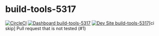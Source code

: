 # build-tools-5317

[![CircleCI](https://circleci.com/gh/pantheon-ci-bot/build-tools-5317.svg?style=shield)](https://circleci.com/gh/pantheon-ci-bot/build-tools-5317)
[![Dashboard build-tools-5317](https://img.shields.io/badge/dashboard-build_tools_5317-yellow.svg)](https://dashboard.pantheon.io/sites/3eda885e-7e00-46ff-932e-67181f6837a1#dev/code)
[![Dev Site build-tools-5317](https://img.shields.io/badge/site-build_tools_5317-blue.svg)](http://dev-build-tools-5317.pantheonsite.io/)[ci skip] Pull request that is not tested (#1)
